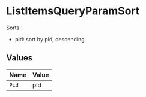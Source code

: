 # ListItemsQueryParamSort

Sorts:
* pid: sort by pid, descending



## Values

| Name  | Value |
| ----- | ----- |
| `Pid` | pid   |